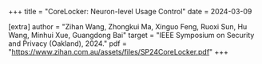 +++
title = "CoreLocker: Neuron-level Usage Control"
date = 2024-03-09

[extra]
author = "Zihan Wang, Zhongkui Ma, Xinguo Feng, Ruoxi Sun, Hu Wang, Minhui Xue, Guangdong Bai"
target = "IEEE Symposium on Security and Privacy (Oakland), 2024."
pdf = "https://www.zihan.com.au/assets/files/SP24CoreLocker.pdf"
+++
